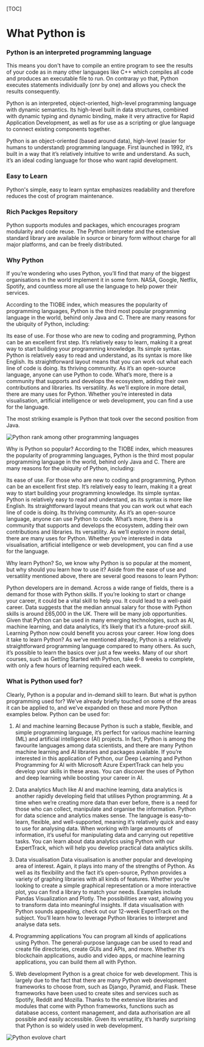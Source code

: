 [TOC]

# What Python is

### Python is an interpreted programming language

This means you don't have to compile an entire program to see the results of your code as in many other languages like C++ which compiles all code and produces an executable file to run. On contraray yo that, Python executes statements individually (onr by one) and allows you check the results consequently. 

Python is an interpreted, object-oriented, high-level programming language with dynamic semantics. Its high-level built in data structures, combined with dynamic typing and dynamic binding, make it very attractive for Rapid Application Development, as well as for use as a scripting or glue language to connect existing components together.

Python is an object-oriented (based around data), high-level (easier for humans to understand) programming language. First launched in 1992, it’s built in a way that it’s relatively intuitive to write and understand. As such, it’s an ideal coding language for those who want rapid development. 

### Easy to Learn

Python's simple, easy to learn syntax emphasizes readability and therefore reduces the cost of program maintenance.

### Rich Packges Repsitory

Python supports modules and packages, which encourages program modularity and code reuse. The Python interpreter and the extensive standard library are available in source or binary form without charge for all major platforms, and can be freely distributed.

### Why Python

If you’re wondering who uses Python, you’ll find that many of the biggest organisations in the world implement it in some form. NASA, Google, Netflix, Spotify, and countless more all use the language to help power their services. 

According to the TIOBE index, which measures the popularity of programming languages, Python is the third most popular programming language in the world, behind only Java and C. There are many reasons for the ubiquity of Python, including: 

Its ease of use. For those who are new to coding and programming, Python can be an excellent first step. It’s relatively easy to learn, making it a great way to start building your programming knowledge.
Its simple syntax. Python is relatively easy to read and understand, as its syntax is more like English. Its straightforward layout means that you can work out what each line of code is doing. 
Its thriving community. As it’s an open-source language, anyone can use Python to code. What’s more, there is a community that supports and develops the ecosystem, adding their own contributions and libraries. 
Its versatility. As we’ll explore in more detail, there are many uses for Python. Whether you’re interested in data visualisation, artificial intelligence or web development, you can find a use for the language. 

The most striking example is Python that took over the second position from Java.

![Python rank among other programming languages](https://python.zerobytes.one/wp-content/uploads/2021/08/python_rank.png "Python rank among other programming languages")

Why is Python so popular? 
According to the TIOBE index, which measures the popularity of programming languages, Python is the third most popular programming language in the world, behind only Java and C. There are many reasons for the ubiquity of Python, including: 

Its ease of use. For those who are new to coding and programming, Python can be an excellent first step. It’s relatively easy to learn, making it a great way to start building your programming knowledge.
Its simple syntax. Python is relatively easy to read and understand, as its syntax is more like English. Its straightforward layout means that you can work out what each line of code is doing. 
Its thriving community. As it’s an open-source language, anyone can use Python to code. What’s more, there is a community that supports and develops the ecosystem, adding their own contributions and libraries. 
Its versatility. As we’ll explore in more detail, there are many uses for Python. Whether you’re interested in data visualisation, artificial intelligence or web development, you can find a use for the language. 

Why learn Python? 
So, we know why Python is so popular at the moment, but why should you learn how to use it? Aside from the ease of use and versatility mentioned above, there are several good reasons to learn Python: 

Python developers are in demand. Across a wide range of fields, there is a demand for those with Python skills. If you’re looking to start or change your career, it could be a vital skill to help you. 
It could lead to a well-paid career. Data suggests that the median annual salary for those with Python skills is around £65,000 in the UK. 
There will be many job opportunities. Given that Python can be used in many emerging technologies, such as AI, machine learning, and data analytics, it’s likely that it’s a future-proof skill. Learning Python now could benefit you across your career. 
How long does it take to learn Python?
As we’ve mentioned already, Python is a relatively straightforward programming language compared to many others. As such, it’s possible to learn the basics over just a few weeks. Many of our short courses, such as Getting Started with Python, take 6-8 weeks to complete, with only a few hours of learning required each week. 

### What is Python used for?
Clearly, Python is a popular and in-demand skill to learn. But what is python programming used for? We’ve already briefly touched on some of the areas it can be applied to, and we’ve expanded on these and more Python examples below. Python can be used for:  

1. AI and machine learning 
Because Python is such a stable, flexible, and simple programming language, it’s perfect for various machine learning (ML) and artificial intelligence (AI) projects. In fact, Python is among the favourite languages among data scientists, and there are many Python machine learning and AI libraries and packages available. If you’re interested in this application of Python, our Deep Learning and Python Programming for AI with Microsoft Azure ExpertTrack can help you develop your skills in these areas. You can discover the uses of Python and deep learning while boosting your career in AI. 

2. Data analytics 
Much like AI and machine learning, data analytics is another rapidly developing field that utilises Python programming. At a time when we’re creating more data than ever before, there is a need for those who can collect, manipulate and organise the information. Python for data science and analytics makes sense. The language is easy-to-learn, flexible, and well-supported, meaning it’s relatively quick and easy to use for analysing data. When working with large amounts of information, it’s useful for manipulating data and carrying out repetitive tasks. You can learn about data analytics using Python with our ExpertTrack, which will help you develop practical data analytics skills. 

3. Data visualisation 
Data visualisation is another popular and developing area of interest. Again, it plays into many of the strengths of Python. As well as its flexibility and the fact it’s open-source, Python provides a variety of graphing libraries with all kinds of features. Whether you’re looking to create a simple graphical representation or a more interactive plot, you can find a library to match your needs. Examples include Pandas Visualization and Plotly. The possibilities are vast, allowing you to transform data into meaningful insights. If data visualisation with Python sounds appealing, check out our 12-week ExpertTrack on the subject. You’ll learn how to leverage Python libraries to interpret and analyse data sets. 

4. Programming applications 
You can program all kinds of applications using Python. The general-purpose language can be used to read and create file directories, create GUIs and APIs, and more. Whether it’s blockchain applications, audio and video apps, or machine learning applications, you can build them all with Python. 

5. Web development 
Python is a great choice for web development. This is largely due to the fact that there are many Python web development frameworks to choose from, such as Django, Pyramid, and Flask. These frameworks have been used to create sites and services such as Spotify, Reddit and Mozilla. Thanks to the extensive libraries and modules that come with Python frameworks, functions such as database access, content management, and data authorisation are all possible and easily accessible. Given its versatility, it’s hardly surprising that Python is so widely used in web development. 

![Python evolove chart](https://python.zerobytes.one/wp-content/uploads/2021/08/python-evolve_chart.png "Python evolove chart")
